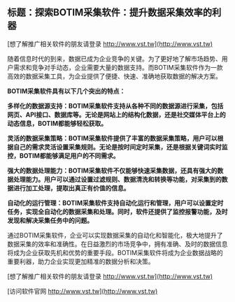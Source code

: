 ## **标题：探索BOTIM采集软件：提升数据采集效率的利器**

[想了解推广相关软件的朋友请登录 http://www.vst.tw](http://www.vst.tw)

随着信息时代的到来，数据已成为企业竞争的关键。为了更好地了解市场趋势、用户需求和竞争对手动态，企业需要大量的数据支持。而BOTIM采集软件作为一款高效的数据采集工具，为企业提供了便捷、快速、准确地获取数据的解决方案。

**BOTIM采集软件具有以下几个突出的特点：**

**多样化的数据源支持：BOTIM采集软件支持从各种不同的数据源进行采集，包括网页、API接口、数据库等。无论是网站上的结构化数据，还是社交媒体平台上的动态信息，BOTIM都能够轻松获取。**

**灵活的数据采集策略：BOTIM采集软件提供了丰富的数据采集策略，用户可以根据自己的需求灵活设置采集规则。无论是按时间定时采集，还是根据关键词实时监控，BOTIM都能够满足用户的不同需求。**

**强大的数据处理能力：BOTIM采集软件不仅能够快速采集数据，还具有强大的数据处理能力。用户可以通过设置过滤规则、数据清洗和转换等功能，对采集到的数据进行加工处理，提取出真正有价值的信息。**

**自动化的运行管理：BOTIM采集软件支持自动化运行和管理，用户可以设置定时任务，实现全自动化的数据采集和处理。同时，软件还提供了监控报警功能，及时发现和解决采集任务中的问题。**

通过BOTIM采集软件，企业可以实现数据采集的自动化和智能化，极大地提升了数据采集的效率和准确性。在日益激烈的市场竞争中，拥有准确、及时的数据信息将成为企业获取先机和优势的重要手段。BOTIM采集软件将成为企业数据战略的重要利器，助力企业实现更加精准的数据分析和决策。

[想了解推广相关软件的朋友请登录 http://www.vst.tw](http://www.vst.tw)


[访问软件官网 http://www.vst.tw](http://www.vst.tw)
